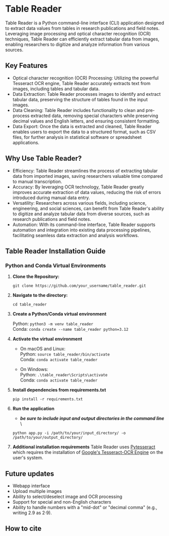 # Table Reader

Table Reader is a Python command-line interface (CLI) application designed to extract data values from tables in research publications and field notes. Leveraging image processing and optical character recognition (OCR) techniques, Table Reader can efficiently extract tabular data from images, enabling researchers to digitize and analyze information from various sources.

## Key Features

- Optical character recognition (OCR) Processing: Utilizing the powerful Tesseract OCR engine, Table Reader accurately extracts text from images, including tables and tabular data.
- Data Extraction: Table Reader processes images to identify and extract tabular data, preserving the structure of tables found in the input images.
- Data Cleaning: Table Reader includes functionality to clean and pre-process extracted data, removing special characters while preserving decimal values and English letters, and ensuring consistent formatting.
- Data Export: Once the data is extracted and cleaned, Table Reader enables users to export the data to a structured format, such as CSV files, for further analysis in statistical software or spreadsheet applications.

## Why Use Table Reader?

- Efficiency: Table Reader streamlines the process of extracting tabular data from imported images, saving researchers valuable time compared to manual transcription.
- Accuracy: By leveraging OCR technology, Table Reader greatly improves accurate extraction of data values, reducing the risk of errors introduced during manual data entry.
- Versatility: Researchers across various fields, including science, engineering, and social sciences, can benefit from Table Reader's ability to digitize and analyze tabular data from diverse sources, such as research publications and field notes.
- Automation: With its command-line interface, Table Reader supports automation and integration into existing data processing pipelines, facilitating seamless data extraction and analysis workflows.

## Table Reader Installation Guide

### Python  and Conda Virtual Environments

1. **Clone the Repository:**

   ```git clone https://github.com/your_username/table_reader.git```

2. **Navigate to the directory:**

   ```cd table_reader```

3. **Create a Python/Conda virtual environment**

   Python: ```python3 -m venv table_reader``` \
   Conda: ```conda create --name table_reader python=3.12```

4. **Activate the virtual environment**
   - On macOS and Linux: \
     Python: ```source table_reader/bin/activate``` \
     Conda: ```conda activate table_reader```

   - On Windows: \
     Python: ```.\table_reader\Scripts\activate``` \
     Conda: ```conda activate table_reader```

5. **Install dependencies from requirements.txt**

   ```pip install -r requirements.txt```

6. **Run the application**
    - ***be sure to include input and output directories in the command line*** \


    ```python app.py -i /path/to/your/input_directory/ -o /path/to/your/output_directory/```

7. **Additional installation requirements**
   Table Reader uses [Pytesseract](https://pypi.org/project/pytesseract/) which requires the installation of [Google's Tesseract-OCR Engine](https://tesseract-ocr.github.io/tessdoc/Installation.html) on the user's system.

## Future updates

- Webapp interface
- Upload multiple images
- Ability to select/deselect image and OCR processing
- Support for special and non-English characters
- Ability to handle numbers with a "mid-dot" or "decimal comma" (e.g., writing 2.9 as 2·9).

## How to cite
